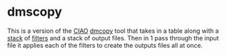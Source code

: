 
# dmscopy

This is a version of the [CIAO](http://cxc.cfa.harvard.edu/ciao)
[dmcopy](http://cxc.cfa.harvard.edu/ciao/ahelp/dmcopy.html) tool
that takes in a table along with a [stack](http://cxc.cfa.harvard.edu/ciao/ahelp/stack.html)
of [filters](http://cxc.cfa.harvard.edu/ciao/ahelp/dmfiltering.html) 
and a stack of output files.    Then in 1 pass through the input file
it applies each of the filters to create the outputs files all at once.


